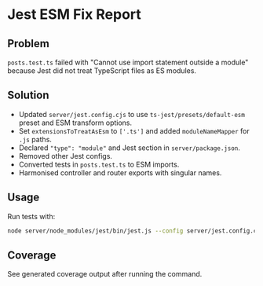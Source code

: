 # Jest ESM Fix Report

## Problem
`posts.test.ts` failed with "Cannot use import statement outside a module" because Jest did not treat TypeScript files as ES modules.

## Solution
- Updated `server/jest.config.cjs` to use `ts-jest/presets/default-esm` preset and ESM transform options.
- Set `extensionsToTreatAsEsm` to `['.ts']` and added `moduleNameMapper` for `.js` paths.
- Declared `"type": "module"` and Jest section in `server/package.json`.
- Removed other Jest configs.
- Converted tests in `posts.test.ts` to ESM imports.
- Harmonised controller and router exports with singular names.

## Usage
Run tests with:

```bash
node server/node_modules/jest/bin/jest.js --config server/jest.config.cjs --coverage
```

## Coverage
See generated coverage output after running the command.
